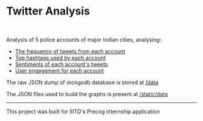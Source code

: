 # Twitter Analysis
<br>

Analysis of 5 police accounts of major Indian cities, analysing:

- [The frequency of tweets from each account](http://precogsummer-arsh.herokuapp.com/freq)
- [Top hashtags used by each account](http://precogsummer-arsh.herokuapp.com/top10)
- [Sentiments of each account's tweets](http://precogsummer-arsh.herokuapp.com/sentiment)
- [User engagement for each account](http://precogsummer-arsh.herokuapp.com/engagement)

The raw JSON dump of mongodb database is stored at [/data](https://github.com/Arsh23/twitter-analysis/tree/master/data)

The JSON files used to build the graphs is present at [/static/data](https://github.com/Arsh23/twitter-analysis/tree/master/static/data)

------
This project was built for IIITD's Precog internship application
